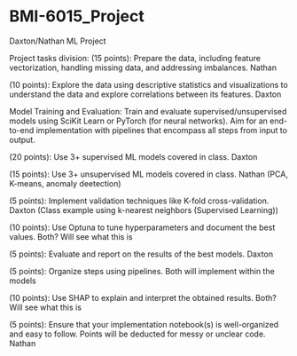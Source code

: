 # BMI-6015_Project
Daxton/Nathan ML Project

Project tasks division:
(15 points): Prepare the data, including feature vectorization, handling missing data, and addressing imbalances.
Nathan

(10 points): Explore the data using descriptive statistics and visualizations to understand the data and explore correlations between its features.
Daxton


Model Training and Evaluation: Train and evaluate supervised/unsupervised models using SciKit Learn or PyTorch (for neural networks). Aim for an end-to-end implementation with pipelines that encompass all steps from input to output.


(20 points): Use 3+ supervised ML models covered in class.
Daxton

(15 points): Use 3+ unsupervised ML models covered in class.
Nathan (PCA, K-means, anomaly deetection)

(5 points): Implement validation techniques like K-fold cross-validation.
Daxton (Class example using k-nearest neighbors (Supervised Learning))

(10 points): Use Optuna to tune hyperparameters and document the best values.
Both? Will see what this is

(5 points): Evaluate and report on the results of the best models.
Daxton

(5 points): Organize steps using pipelines.
Both will implement within the models

(10 points): Use SHAP to explain and interpret the obtained results.
Both? Will see what this is

(5 points): Ensure that your implementation notebook(s) is well-organized and easy to follow. Points will be deducted for messy or unclear code.
Nathan
